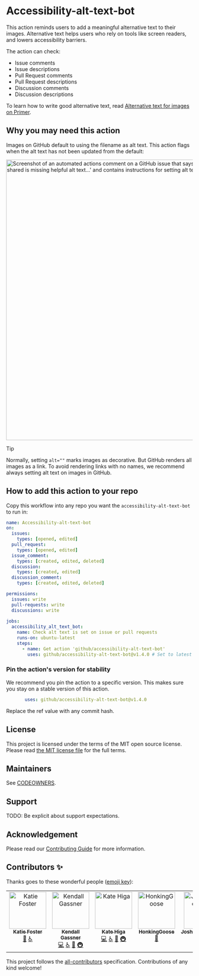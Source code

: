 # Accessibility-alt-text-bot 

This action reminds users to add a meaningful alternative text to their images.
Alternative text helps users who rely on tools like screen readers, and lowers accessibility barriers.

The action can check:

- Issue comments
- Issue descriptions
- Pull Request comments
- Pull Request descriptions
- Discussion comments
- Discussion descriptions

To learn how to write good alternative text, read [Alternative text for images on Primer](https://primer.style/design/guides/accessibility/alternative-text-for-images).

## Why you may need this action

Images on GitHub default to using the filename as alt text.
This action flags when the alt text has not been updated from the default:

<img width="758" alt="Screenshot of an automated actions comment on a GitHub issue that says, 'Uh oh! @monalisa, the image you shared is missing helpful alt text...' and contains instructions for setting alt text" src="https://github.com/github/accessibility-alt-text-bot/assets/16447748/c61cc9c6-f8c8-4bfb-becb-a155c2c9711d">

> [!TIP]
> Normally, setting `alt=""` marks images as decorative. But GitHub renders all images as a link. To avoid rendering links with no names, we recommend always setting alt text on images in GitHub.

## How to add this action to your repo

Copy this workflow into any repo you want the `accessibility-alt-text-bot` to run in:

```yml
name: Accessibility-alt-text-bot
on: 
  issues:
    types: [opened, edited]
  pull_request:
    types: [opened, edited]
  issue_comment:
    types: [created, edited, deleted]
  discussion:
    types: [created, edited]
  discussion_comment:
    types: [created, edited, deleted]

permissions:
  issues: write
  pull-requests: write
  discussions: write
  
jobs:
  accessibility_alt_text_bot:
    name: Check alt text is set on issue or pull requests
    runs-on: ubuntu-latest
    steps:
      - name: Get action 'github/accessibility-alt-text-bot'
        uses: github/accessibility-alt-text-bot@v1.4.0 # Set to latest
```

### Pin the action's version for stability

We recommend you pin the action to a specific version.
This makes sure you stay on a stable version of this action.

```yml
       uses: github/accessibility-alt-text-bot@v1.4.0
```

Replace the ref value with any commit hash.

## License

This project is licensed under the terms of the MIT open source license.
Please read [the MIT license file](./LICENSE.txt) for the full terms.

## Maintainers

See [CODEOWNERS](.github/CODEOWNERS).

## Support

TODO: Be explicit about support expectations.

## Acknowledgement

Please read our [Contributing Guide](./CONTRIBUTING.md) for more information.

## Contributors ✨

Thanks goes to these wonderful people ([emoji key](https://allcontributors.org/docs/en/emoji-key)):

<!-- ALL-CONTRIBUTORS-LIST:START - Do not remove or modify this section -->
<!-- prettier-ignore-start -->
<!-- markdownlint-disable -->
<table>
  <tbody>
    <tr>
      <td align="center" valign="top" width="14.28%"><a href="https://github.com/inkblotty"><img src="https://avatars.githubusercontent.com/u/14206003?v=4?s=100" width="100px;" alt="Katie Foster"/><br /><sub><b>Katie Foster</b></sub></a><br /><a href="#ideas-inkblotty" title="Ideas, Planning, & Feedback">🤔</a> <a href="#a11y-inkblotty" title="Accessibility">️️️️♿️</a></td>
      <td align="center" valign="top" width="14.28%"><a href="https://github.com/kendallgassner"><img src="https://avatars.githubusercontent.com/u/15275462?v=4?s=100" width="100px;" alt="Kendall Gassner"/><br /><sub><b>Kendall Gassner</b></sub></a><br /><a href="https://github.com/kendallgassner/accessibility-alt-text-bot/commits?author=kendallgassner" title="Code">💻</a> <a href="#a11y-kendallgassner" title="Accessibility">️️️️♿️</a> <a href="https://github.com/kendallgassner/accessibility-alt-text-bot/commits?author=kendallgassner" title="Documentation">📖</a> <a href="#infra-kendallgassner" title="Infrastructure (Hosting, Build-Tools, etc)">🚇</a></td>
      <td align="center" valign="top" width="14.28%"><a href="https://github.com/khiga8"><img src="https://avatars.githubusercontent.com/u/16447748?v=4?s=100" width="100px;" alt="Kate Higa"/><br /><sub><b>Kate Higa</b></sub></a><br /><a href="https://github.com/kendallgassner/accessibility-alt-text-bot/commits?author=khiga8" title="Code">💻</a> <a href="#a11y-khiga8" title="Accessibility">️️️️♿️</a> <a href="https://github.com/kendallgassner/accessibility-alt-text-bot/commits?author=khiga8" title="Documentation">📖</a> <a href="#infra-khiga8" title="Infrastructure (Hosting, Build-Tools, etc)">🚇</a></td>
      <td align="center" valign="top" width="14.28%"><a href="https://github.com/HonkingGoose"><img src="https://avatars.githubusercontent.com/u/34918129?v=4?s=100" width="100px;" alt="HonkingGoose"/><br /><sub><b>HonkingGoose</b></sub></a><br /><a href="https://github.com/kendallgassner/accessibility-alt-text-bot/commits?author=HonkingGoose" title="Documentation">📖</a></td>
      <td align="center" valign="top" width="14.28%"><a href="https://github.com/JoshuaKGoldberg"><img src="https://avatars.githubusercontent.com/u/3335181?v=4?s=100" width="100px;" alt="JoshuaKGoldberg"/><br /><sub><b>JoshuaKGoldberg</b></sub></a><br /><a href="https://github.com/kendallgassner/accessibility-alt-text-bot/commits?author=JoshuaKGoldberg" title="Code">💻</a></td>
    </tr>
  </tbody>
</table>

<!-- markdownlint-restore -->
<!-- prettier-ignore-end -->

<!-- ALL-CONTRIBUTORS-LIST:END -->

This project follows the [all-contributors](https://github.com/all-contributors/all-contributors) specification.
Contributions of any kind welcome!
